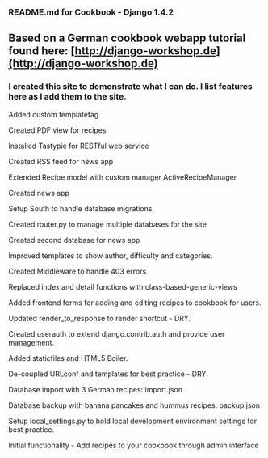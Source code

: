 ### README.md for Cookbook - Django 1.4.2
## Based on a German cookbook webapp tutorial found here: [http://django-workshop.de](http://django-workshop.de)

### I created this site to demonstrate what I can do.  I list features here as I add them to the site.

Added custom templatetag

Created PDF view for recipes

Installed Tastypie for RESTful web service

Created RSS feed for news app

Extended Recipe model with custom manager ActiveRecipeManager

Created news app

Setup South to handle database migrations

Created router.py to manage multiple databases for the site

Created second database for news app

Improved templates to show author, difficulty and categories.

Created Middleware to handle 403 errors

Replaced index and detail functions with class-based-generic-views

Added frontend forms for adding and editing recipes to cookbook for users.

Updated render_to_response to render shortcut - DRY.

Created userauth to extend django.contrib.auth and provide user management.

Added staticfiles and HTML5 Boiler.

De-coupled URLconf and templates for best practice - DRY.

Database import with 3 German recipes: import.json

Database backup with banana pancakes and hummus recipes: backup.json

Setup local_settings.py to hold local development environment settings for best practice.

Initial functionality - Add recipes to your cookbook through admin interface
